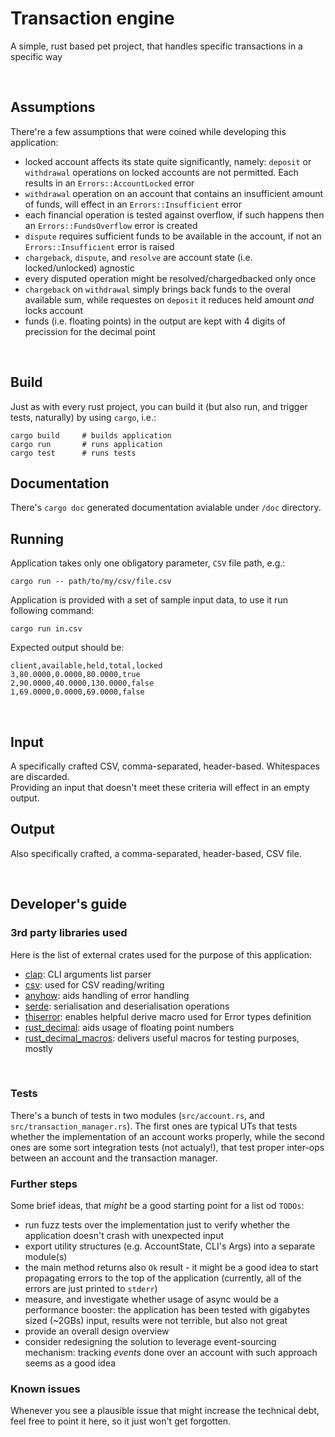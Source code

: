 # Transaction engine
A simple, rust based pet project, that handles specific transactions in a specific way

<br>

## Assumptions
There're a few assumptions that were coined while developing this application:
- locked account affects its state quite significantly, namely: `deposit` or `withdrawal` operations on locked accounts are not permitted. Each results in an `Errors::AccountLocked` error
- `withdrawal` operation on an account that contains an insufficient amount of funds, will effect in an `Errors::Insufficient` error
- each financial operation is tested against overflow, if such happens then an `Errors::FundsOverflow` error is created
- `dispute` requires sufficient funds to be available in the account, if not an `Errors::Insufficient` error is raised
- `chargeback`, `dispute`, and `resolve` are account state (i.e. locked/unlocked) agnostic
- every disputed operation might be resolved/chargedbacked only once
- `chargeback` on `withdrawal` simply brings back funds to the overal available sum, while requestes on `deposit` it reduces held amount *and* locks account
- funds (i.e. floating points) in the output are kept with 4 digits of precission for the decimal point

<br>

## Build
Just as with every rust project, you can build it (but also run, and trigger tests, naturally) by using `cargo`, i.e.:<br>
```
cargo build     # builds application
cargo run       # runs application
cargo test      # runs tests
```

## Documentation

There's `cargo doc` generated documentation avialable under `/doc` directory.



## Running
Application takes only one obligatory parameter, `CSV` file path, e.g.:
```
cargo run -- path/to/my/csv/file.csv
```

Application is provided with a set of sample input data, to use it run following command:
```
cargo run in.csv
```

Expected output should be:

```
client,available,held,total,locked
3,80.0000,0.0000,80.0000,true
2,90.0000,40.0000,130.0000,false
1,69.0000,0.0000,69.0000,false
```

<br>

## Input
A specifically crafted CSV, comma-separated, header-based. Whitespaces are discarded.<br>Providing an input that doesn't meet these criteria will effect in an empty output.

## Output
Also specifically crafted, a comma-separated, header-based, CSV file.<br>

<br>


## Developer's guide
### 3rd party libraries used
Here is the list of external crates used for the purpose of this application:
- [clap](https://crates.io/crates/clap): CLI arguments list parser
- [csv](https://crates.io/crates/csv): used for CSV reading/writing
- [anyhow](https://crates.io/crates/anyhow): aids handling of error handling
- [serde](https://crates.io/crates/serde): serialisation and deserialisation operations
- [thiserror](https://crates.io/crates/thiserror): enables helpful derive macro used for Error types definition
- [rust_decimal](https://crates.io/crates/rust_decimal): aids usage of floating point numbers
- [rust_decimal_macros](https://crates.io/crates/rust_decimal_macros): delivers useful macros for testing purposes, mostly
<br>


### Tests

There's a bunch of tests in two modules (`src/account.rs`, and `src/transaction_manager.rs`). The first ones are typical UTs that tests whether the implementation of an account works properly, while the second ones are some sort integration tests (not actualy!), that test proper inter-ops between an account and the transaction manager.

### Further steps
Some brief ideas, that _might_ be a good starting point for a list od `TODOs`:
- run fuzz tests over the implementation just to verify whether the application doesn't crash with unexpected input
- export utility structures (e.g. AccountState, CLI's Args) into a separate module(s)
- the main method returns also `Ok` result - it might be a good idea to start propagating errors to the top of the application (currently, all of the errors are just printed to `stderr`)
- measure, and investigate whether usage of async would be a performance booster: the application has been tested with gigabytes sized (~2GBs) input, results were not terrible, but also not great
- provide an overall design overview
- consider redesigning the solution to leverage event-sourcing mechanism: tracking _events_ done over an account with such approach seems as a good idea

### Known issues
Whenever you see a plausible issue that might increase the technical debt, feel free to point it here, so it just won't get forgotten.

